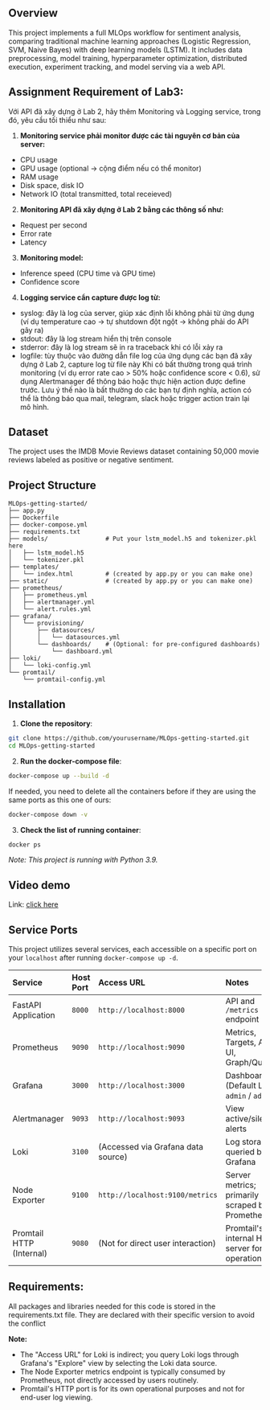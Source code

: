 ## Overview

This project implements a full MLOps workflow for sentiment analysis, comparing traditional machine learning approaches (Logistic Regression, SVM, Naive Bayes) with deep learning models (LSTM). It includes data preprocessing, model training, hyperparameter optimization, distributed execution, experiment tracking, and model serving via a web API.

## Assignment Requirement of Lab3:
Với API đã xây dựng ở Lab 2, hãy thêm Monitoring và Logging service, trong đó, yêu cầu tối thiểu như sau:

1. **Monitoring service phải monitor được các tài nguyên cơ bản của server:**
+ CPU usage
+ GPU usage (optional -> cộng điểm nếu có thể monitor)
+ RAM usage
+ Disk space, disk IO
+ Network IO (total transmitted, total receieved)

2. **Monitoring API đã xây dựng ở Lab 2 bằng các thông số như:**
+ Request per second
+ Error rate
+ Latency

3. **Monitoring model:**
+ Inference speed (CPU time và GPU time)
+ Confidence score

4. **Logging service cẩn capture được log từ:**
+ syslog: đây là log của server, giúp xác định lỗi không phải từ ứng dụng (ví dụ temperature cao -> tự shutdown đột ngột -> không phải do API gây ra)
+ stdout: đây là log stream hiển thị trên console
+ stderror: đây là log stream sẽ in ra traceback khi có lỗi xảy ra
+ logfile: tùy thuộc vào đường dẫn file log của ứng dụng các bạn đã xây dựng ở Lab 2, capture log từ file này
Khi có bất thường trong quá trình monitoring (ví dụ error rate cao > 50% hoặc confidence score < 0.6), sử dụng Alertmanager để thông báo hoặc thực hiện action được define trước. Lưu ý thế nào là bất thường do các bạn tự định nghĩa, action có thể là thông báo qua mail, telegram, slack hoặc trigger action train lại mô hình.

## Dataset

The project uses the IMDB Movie Reviews dataset containing 50,000 movie reviews labeled as positive or negative sentiment.

## Project Structure

```
MLOps-getting-started/
├── app.py
├── Dockerfile
├── docker-compose.yml
├── requirements.txt
├── models/                # Put your lstm_model.h5 and tokenizer.pkl here
│   ├── lstm_model.h5
│   └── tokenizer.pkl
├── templates/
│   └── index.html         # (created by app.py or you can make one)
├── static/                # (created by app.py or you can make one)
├── prometheus/
│   ├── prometheus.yml
│   ├── alertmanager.yml
│   └── alert.rules.yml
├── grafana/
│   └── provisioning/
│       ├── datasources/
│       │   └── datasources.yml
│       └── dashboards/    # (Optional: for pre-configured dashboards)
│           └── dashboard.yml
├── loki/
│   └── loki-config.yml
└── promtail/
    └── promtail-config.yml
```

## Installation

1. **Clone the repository**:

```bash
git clone https://github.com/yourusername/MLOps-getting-started.git
cd MLOps-getting-started
```

2. **Run the docker-compose file**:

```bash
docker-compose up --build -d
```

If needed, you need to delete all the containers before if they are using the same ports as this one of ours:

```bash
docker-compose down -v
```

3. **Check the list of running container**:

```bash
docker ps
```

_Note: This project is running with Python 3.9._

## Video demo
Link: [click here](https://drive.google.com/file/d/1kz0grRHgfGDE0eng2kFirgOmrQ4-Fk5S/view?usp=sharing)

## Service Ports

This project utilizes several services, each accessible on a specific port on your `localhost` after running `docker-compose up -d`.

| Service                      | Host Port | Access URL                        | Notes                                               |
| :--------------------------- | :-------- | :-------------------------------- | :-------------------------------------------------- |
| FastAPI Application          | `8000`    | `http://localhost:8000`           | API and `/metrics` endpoint                         |
| Prometheus                   | `9090`    | `http://localhost:9090`           | Metrics, Targets, Alerts UI, Graph/Query            |
| Grafana                      | `3000`    | `http://localhost:3000`           | Dashboards (Default Login: `admin` / `admin`)       |
| Alertmanager                 | `9093`    | `http://localhost:9093`           | View active/silenced alerts                         |
| Loki                         | `3100`    | (Accessed via Grafana data source)  | Log storage; queried by Grafana                   |
| Node Exporter                | `9100`    | `http://localhost:9100/metrics`   | Server metrics; primarily scraped by Prometheus     |
| Promtail HTTP (Internal)     | `9080`    | (Not for direct user interaction) | Promtail's internal HTTP server for its operations  |

## Requirements:

All packages and libraries needed for this code is stored in the requirements.txt file. They are declared with their specific version to avoid the conflict

**Note:**
*   The "Access URL" for Loki is indirect; you query Loki logs through Grafana's "Explore" view by selecting the Loki data source.
*   The Node Exporter metrics endpoint is typically consumed by Prometheus, not directly accessed by users routinely.
*   Promtail's HTTP port is for its own operational purposes and not for end-user log viewing.
